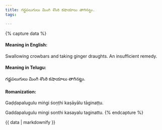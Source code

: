 ```yaml
---
title: గడ్డపలుగులు మింగి శొంఠి కషాయాలు తాగినట్టు.
tags:

---
```


{% capture data %}
#### Meaning in English:
Swallowing crowbars and taking ginger draughts.
An insufficient remedy.

#### Meaning in Telugu:
గడ్డపలుగులు మింగి శొంఠి కషాయాలు తాగినట్టు.

#### Romanization:
Gaḍḍapalugulu miṅgi śoṇṭhi kaṣāyālu tāginaṭṭu.

Gaddapalugulu mingi sonthi kasayalu taginattu.
{% endcapture %}

{{ data | markdownify }}

